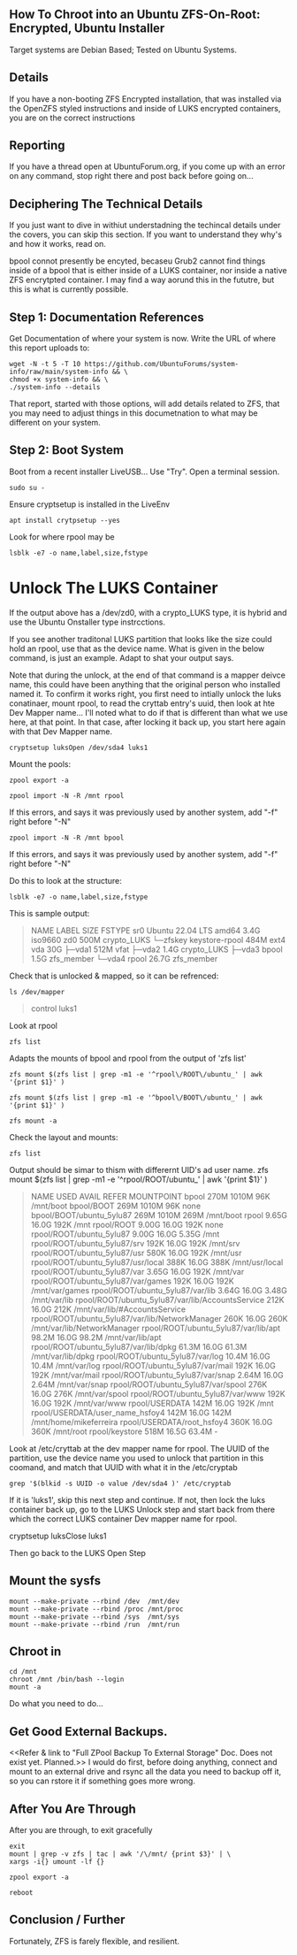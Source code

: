 ## How To Chroot into an Ubuntu ZFS-On-Root: Encrypted, Ubuntu Installer

Target systems are Debian Based; Tested on Ubuntu Systems. 

## Details

If you have a non-booting ZFS Encrypted installation, that was installed via the OpenZFS styled instructions and inside of LUKS encrypted containers, you are on the correct instructions 


## Reporting 

If you have a thread open at UbuntuForum.org, if you come up with an error on any command, stop right there and post back before going on...


## Deciphering The Technical Details
If you just want to dive in withiut understadning the techincal details under the covers, you can skip this section. If you want to understand they why's and how it works, read on.

bpool connot presently be encyted, becaseu Grub2 cannot find things inside of a bpool that is either inside of a LUKS container, nor inside a native ZFS encrytpted container. I may find a way aorund this in the fututre, but this is what is currently possible.



## Step 1: Documentation References

Get Documentation of where your system is now. Write the URL of where this report uploads to: 

    wget -N -t 5 -T 10 https://github.com/UbuntuForums/system-info/raw/main/system-info && \
    chmod +x system-info && \
    ./system-info --details

That report, started with those options, will add details related to ZFS, that you may need to adjust things in this documetnation to what may be different on your system.


## Step 2: Boot System
Boot from a recent installer LiveUSB... Use "Try". Open a terminal session.

    sudo su -

Ensure cryptsetup is installed in the LiveEnv

    apt install crytpsetup --yes

Look for where rpool may be

    lsblk -e7 -o name,label,size,fstype

# Unlock The LUKS Container
If the output above has a /dev/zd0, with a crypto_LUKS type, it is hybrid and use the Ubuntu Onstaller type instrcctions. 

If you see another traditonal LUKS partition that looks like the size could hold an rpool, use that as the device name. What is given in the below command, is just an example. Adapt to shat your output says. 

Note that during the unlock, at the end of that command is a mapper deivce name, this could have been anything that the original person who installed named it. To confirm it works right, you first need to intially unlock the luks conatinaer, mount rpool, to read the cryttab entry's uuid, then look at hte Dev Mapper name... I'll noted what to do if that is different than what we use here, at that point. In that case, after locking it back up, you start here again with that Dev Mapper name.

    cryptsetup luksOpen /dev/sda4 luks1

Mount the pools:

    zpool export -a

    zpool import -N -R /mnt rpool  
    
If this errors, and says it was previously used by another system, add "-f" right before "-N"

    zpool import -N -R /mnt bpool  

If this errors, and says it was previously used by another system, add "-f" right before "-N"

Do this to look at the structure:

    lsblk -e7 -o name,label,size,fstype

This is sample output:
> NAME     LABEL                   SIZE FSTYPE
> sr0      Ubuntu 22.04 LTS amd64  3.4G iso9660
> zd0                              500M crypto_LUKS
> └─zfskey keystore-rpool          484M ext4
> vda                               30G 
> ├─vda1                           512M vfat
> ├─vda2                           1.4G crypto_LUKS
> ├─vda3   bpool                   1.5G zfs_member
> └─vda4   rpool                  26.7G zfs_member

Check that is unlocked & mapped, so it can be refrenced:

    ls /dev/mapper
> control  luks1

Look at rpool

    zfs list

Adapts the mounts of bpool and rpool from the output of 'zfs list'

    zfs mount $(zfs list | grep -m1 -e '^rpool\/ROOT\/ubuntu_' | awk '{print $1}' )
    
    zfs mount $(zfs list | grep -m1 -e '^bpool\/BOOT\/ubuntu_' | awk '{print $1}' )

    zfs mount -a

Check the layout and mounts:

    zfs list

Output should be simar to thism with differernt UID's ad user name.
zfs mount $(zfs list | grep -m1 -e '^rpool\/ROOT\/ubuntu_' | awk '{print $1}' )
> NAME                                               USED  AVAIL     REFER  MOUNTPOINT
> bpool                                              270M  1010M       96K  /mnt/boot
> bpool/BOOT                                         269M  1010M       96K  none
> bpool/BOOT/ubuntu_5ylu87                           269M  1010M      269M  /mnt/boot
> rpool                                             9.65G  16.0G      192K  /mnt
> rpool/ROOT                                        9.00G  16.0G      192K  none
> rpool/ROOT/ubuntu_5ylu87                          9.00G  16.0G     5.35G  /mnt
> rpool/ROOT/ubuntu_5ylu87/srv                       192K  16.0G      192K  /mnt/srv
> rpool/ROOT/ubuntu_5ylu87/usr                       580K  16.0G      192K  /mnt/usr
> rpool/ROOT/ubuntu_5ylu87/usr/local                 388K  16.0G      388K  /mnt/usr/local
> rpool/ROOT/ubuntu_5ylu87/var                      3.65G  16.0G      192K  /mnt/var
> rpool/ROOT/ubuntu_5ylu87/var/games                 192K  16.0G      192K  /mnt/var/games
> rpool/ROOT/ubuntu_5ylu87/var/lib                  3.64G  16.0G     3.48G  /mnt/var/lib
> rpool/ROOT/ubuntu_5ylu87/var/lib/AccountsService   212K  16.0G      212K  /mnt/var/lib/#AccountsService
> rpool/ROOT/ubuntu_5ylu87/var/lib/NetworkManager    260K  16.0G      260K  /mnt/var/lib/NetworkManager
> rpool/ROOT/ubuntu_5ylu87/var/lib/apt              98.2M  16.0G     98.2M  /mnt/var/lib/apt
> rpool/ROOT/ubuntu_5ylu87/var/lib/dpkg             61.3M  16.0G     61.3M  /mnt/var/lib/dpkg
> rpool/ROOT/ubuntu_5ylu87/var/log                  10.4M  16.0G     10.4M  /mnt/var/log
> rpool/ROOT/ubuntu_5ylu87/var/mail                  192K  16.0G      192K  /mnt/var/mail
> rpool/ROOT/ubuntu_5ylu87/var/snap                 2.64M  16.0G     2.64M  /mnt/var/snap
> rpool/ROOT/ubuntu_5ylu87/var/spool                 276K  16.0G      276K  /mnt/var/spool
> rpool/ROOT/ubuntu_5ylu87/var/www                   192K  16.0G      192K  /mnt/var/www
> rpool/USERDATA                                     142M  16.0G      192K  /mnt
> rpool/USERDATA/user_name_hsfoy4                 142M  16.0G      142M  /mnt/home/mikeferreira
> rpool/USERDATA/root_hsfoy4                         360K  16.0G      360K  /mnt/root
> rpool/keystore                                     518M  16.5G     63.4M  -

Look at /etc/cryttab at the dev mapper name for rpool. The UUID of the partition, use the device name you used to unlock that partition in this coomand, and match that UUID with what it in the /etc/cryptab

    grep '$(blkid -s UUID -o value /dev/sda4 )' /etc/cryptab 

If it is 'luks1', skip this next step and continue. If not, then lock the luks container back up, go to the LUKS Unlock step and start back from there which the correct LUKS container Dev mapper name for rpool.

   cryptsetup luksClose luks1

Then go back to the LUKS Open Step


## Mount the sysfs

    mount --make-private --rbind /dev  /mnt/dev
    mount --make-private --rbind /proc /mnt/proc
    mount --make-private --rbind /sys  /mnt/sys
    mount --make-private --rbind /run  /mnt/run

## Chroot in

    cd /mnt
    chroot /mnt /bin/bash --login
    mount -a

Do what you need to do...

## Get Good External Backups.

<<Refer & link to "Full ZPool Backup To External Storage" Doc. Does not exist yet. Planned.>>
I would do first, before doing anything, connect and mount to an external drive and rsync all the data you need to backup off it, so you can rstore it if something goes more wrong.


## After You Are Through
After you are through, to exit gracefully

    exit
    mount | grep -v zfs | tac | awk '/\/mnt/ {print $3}' | \
    xargs -i{} umount -lf {}

    zpool export -a

    reboot


## Conclusion / Further
Fortunately, ZFS is farely flexible, and resilient. 
